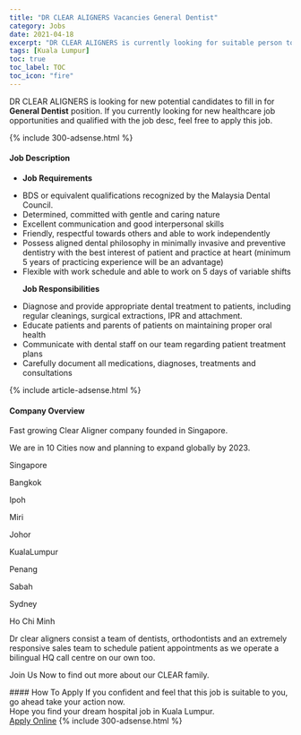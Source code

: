 ```yaml
---
title: "DR CLEAR ALIGNERS Vacancies General Dentist" 
category: Jobs 
date: 2021-04-18 
excerpt: "DR CLEAR ALIGNERS is currently looking for suitable person to fill in the General Dentist which positioned at Kuala Lumpur" 
tags: [Kuala Lumpur] 
toc: true 
toc_label: TOC 
toc_icon: "fire" 
--- 
```


<p>DR CLEAR ALIGNERS is looking for new potential candidates to fill in for <b>General Dentist</b> position. If you currently looking for new healthcare job opportunities and qualified with the job desc, feel free to apply this job.
</p>{% include 300-adsense.html %} 
<div><div><h4>Job Description</h4></div><div><div><span><div><ul><li><strong>Job Requirements</strong></li></ul><ul><li>BDS or equivalent qualifications recognized by the Malaysia Dental Council.</li><li>Determined, committed with gentle and caring nature</li><li>Excellent communication and good interpersonal skills</li><li>Friendly, respectful towards others and able to work independently</li><li>Possess aligned dental philosophy in minimally invasive and preventive dentistry with the best interest of patient and practice at heart (minimum 5 years of practicing experience will be an advantage)</li><li>Flexible with work schedule and able to work on 5 days of variable shifts</li></ul><p>&#160;&#160;&#160;&#160;&#160;&#160;<strong>Job Responsibilities</strong></p><ul><li>Diagnose and provide appropriate dental treatment to patients, including regular cleanings, surgical extractions, IPR and attachment.</li><li>Educate patients and parents of patients on maintaining proper oral health</li><li>Communicate with dental staff on our team regarding patient treatment plans</li><li>Carefully document all medications, diagnoses, treatments and consultations</li></ul></div></span></div></div></div> 
{% include article-adsense.html %} 
<div><div><h4>Company Overview</h4></div><div><div><span><div><p>Fast growing Clear Aligner company founded in Singapore.</p><p>We are in 10 Cities now and planning to expand globally by 2023.</p><p>Singapore</p><p>Bangkok</p><p>Ipoh</p><p>Miri</p><p>Johor</p><p>KualaLumpur</p><p>Penang</p><p>Sabah</p><p>Sydney</p><p>Ho Chi Minh</p><p>Dr clear aligners consist a team of dentists, orthodontists and an extremely responsive sales team to schedule patient appointments as we operate a bilingual&#160;HQ call centre on our own too.</p><p>Join Us Now to find out more about our CLEAR family.</p></div></span></div></div></div> 
#### How To Apply 
If you confident and feel that this job is suitable to you, go ahead take your action now. <br/> 
Hope you find your dream hospital job in Kuala Lumpur. <br/> 
<a href="https://www.jobstreet.com.my/en/job/general-dentist-4540004?jobId=jobstreet-my-job-4540004" class="btn btn--warning" target="_blank" rel="nofollow noopenner">Apply Online</a> 
{% include 300-adsense.html %} 